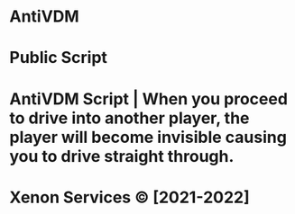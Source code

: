 # AntiVDM

# Public Script

# AntiVDM Script | When you proceed to drive into another player, the player will become invisible causing you to drive straight through.

# Xenon Services © [2021-2022]
